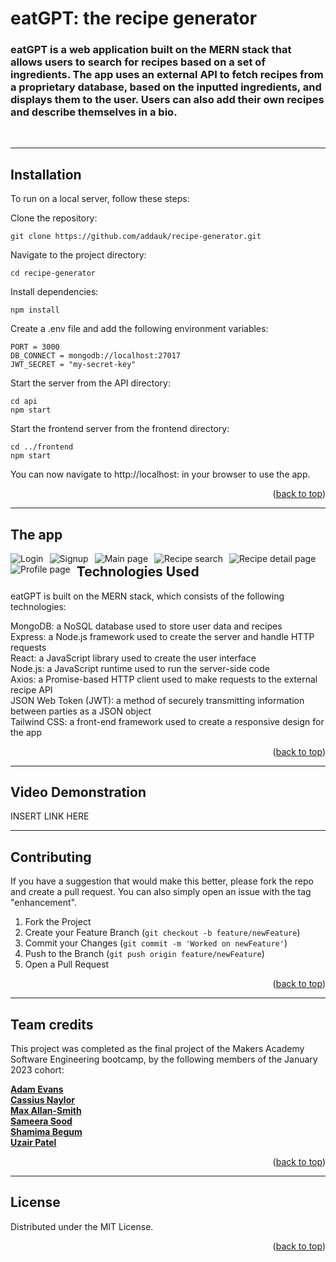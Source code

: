 # eatGPT: the recipe generator

### eatGPT is a web application built on the MERN stack that allows users to search for recipes based on a set of ingredients. The app uses an external API to fetch recipes from a proprietary database, based on the inputted ingredients, and displays them to the user. Users can also add their own recipes and describe themselves in a bio.

<br>

---

## Installation

To run on a local server, follow these steps:

Clone the repository:

```
git clone https://github.com/addauk/recipe-generator.git
```

Navigate to the project directory:

```
cd recipe-generator
```

Install dependencies:

```
npm install
```

Create a .env file and add the following environment variables:

```
PORT = 3000
DB_CONNECT = mongodb://localhost:27017
JWT_SECRET = "my-secret-key"
```

Start the server from the API directory:

```
cd api
npm start
```

Start the frontend server from the frontend directory:

```
cd ../frontend
npm start
```

You can now navigate to http://localhost:<port> in your browser to use the app.

<p align="right">(<a href="#readme-top">back to top</a>)</p>

---

## The app

<img src="login.png"
     alt="Login"
     style="float: left; margin-right: 10px;" />

<img src="signup.png"
     alt="Signup"
     style="float: left; margin-right: 10px;" />

<img src="Ingredient-checkbox.png"
     alt="Main page"
     style="float: left; margin-right: 10px;" />

<img src="Matched-recipes.png"
     alt="Recipe search"
     style="float: left; margin-right: 10px;" />

<img src="Recipe-detail.png"
     alt="Recipe detail page"
     style="float: left; margin-right: 10px;" />

<img src="Profile.png"
     alt="Profile page"
     style="float: left; margin-right: 10px;" />

## Technologies Used

eatGPT is built on the MERN stack, which consists of the following technologies:

MongoDB: a NoSQL database used to store user data and recipes <br>
Express: a Node.js framework used to create the server and handle HTTP requests <br>
React: a JavaScript library used to create the user interface <br>
Node.js: a JavaScript runtime used to run the server-side code <br>
Axios: a Promise-based HTTP client used to make requests to the external recipe API <br>
JSON Web Token (JWT): a method of securely transmitting information between parties as a JSON object <br>
Tailwind CSS: a front-end framework used to create a responsive design for the app <br>

<p align="right">(<a href="#readme-top">back to top</a>)</p>

---

## Video Demonstration

INSERT LINK HERE

---

## Contributing

If you have a suggestion that would make this better, please fork the repo and create a pull request. You can also simply open an issue with the tag "enhancement".

1. Fork the Project
2. Create your Feature Branch (`git checkout -b feature/newFeature`)
3. Commit your Changes (`git commit -m 'Worked on newFeature'`)
4. Push to the Branch (`git push origin feature/newFeature`)
5. Open a Pull Request

<p align="right">(<a href="#readme-top">back to top</a>)</p>

---

## Team credits

This project was completed as the final project of the Makers Academy Software Engineering bootcamp, by the following members of the January 2023 cohort:

<a href="https://github.com/addauk"><strong>Adam Evans</strong></a><br>
<a href="https://github.com/Perspicacity11"><strong>Cassius Naylor</strong></a><br>
<a href="https://github.com/MaxAllan-Smith"><strong>Max Allan-Smith</strong></a><br>
<a href="https://github.com/sameerasood"><strong>Sameera Sood</strong></a><br>
<a href="https://github.com/Shamima14"><strong>Shamima Begum</strong></a><br>
<a href="https://github.com/uzair142"><strong>Uzair Patel</strong></a>

<p align="right">(<a href="#readme-top">back to top</a>)</p>

---

<!-- LICENSE -->

## License

Distributed under the MIT License.

<p align="right">(<a href="#readme-top">back to top</a>)</p>